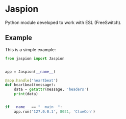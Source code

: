 # Jaspion

Python module developed to work with ESL (FreeSwitch).

## Example
This is a simple example:

```python 
from jaspion import Jaspion


app = Jaspion(__name__)

@app.handle('heartbeat')
def heartbeat(message):
    data = getattr(message, 'headers')
    print(data)


if __name__ == "__main__":
    app.run('127.0.0.1', 8021, 'ClueCon')
```